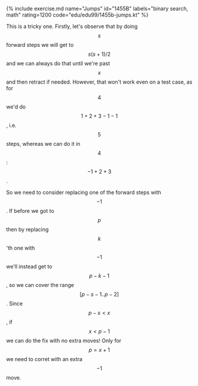 {% include exercise.md name="Jumps" id="1455B" labels="binary search, math" rating=1200 code="edu/edu99/1455b-jumps.kt" %}

This is a tricky one.  Firstly, let's observe that by doing $$s$$ forward steps we will get to $$s (s+1) / 2$$ and we can always do that until we're past $$x$$ and then retract if needed.  However, that won't work even on a test case, as for $$4$$ we'd do $$1 + 2 + 3 - 1 - 1$$, i.e. $$5$$ steps, whereas we can do it in $$4$$: $$-1 + 2 + 3$$.

So we need to consider replacing one of the forward steps with $$-1$$.  If before we got to $$p$$ then by replacing $$k$$'th one with $$-1$$ we'll instead get to $$p - k - 1$$, so we can cover the range $$[p-s-1 .. p-2]$$. Since $$p-s<x$$, if $$x < p-1$$ we can do the fix with no extra moves!  Only for $$p = x+1$$ we need to corret with an extra $$-1$$ move.
